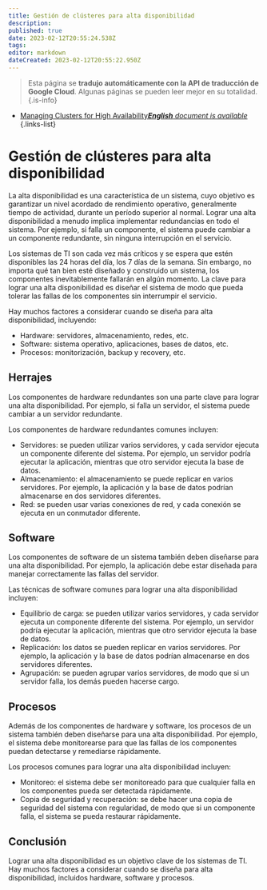 ```yaml
---
title: Gestión de clústeres para alta disponibilidad
description: 
published: true
date: 2023-02-12T20:55:24.538Z
tags: 
editor: markdown
dateCreated: 2023-02-12T20:55:22.950Z
---
```


> Esta página se **tradujo automáticamente con la API de traducción de Google Cloud**.
Algunas páginas se pueden leer mejor en su totalidad.{.is-info}



- [Managing Clusters for High Availability***English** document is available*](/en/Knowledge-base/Backend/managing-clusters-for-high-availability)
{.links-list}


# Gestión de clústeres para alta disponibilidad

 La alta disponibilidad es una característica de un sistema, cuyo objetivo es garantizar un nivel acordado de rendimiento operativo, generalmente tiempo de actividad, durante un período superior al normal. Lograr una alta disponibilidad a menudo implica implementar redundancias en todo el sistema. Por ejemplo, si falla un componente, el sistema puede cambiar a un componente redundante, sin ninguna interrupción en el servicio.

Los sistemas de TI son cada vez más críticos y se espera que estén disponibles las 24 horas del día, los 7 días de la semana. Sin embargo, no importa qué tan bien esté diseñado y construido un sistema, los componentes inevitablemente fallarán en algún momento. La clave para lograr una alta disponibilidad es diseñar el sistema de modo que pueda tolerar las fallas de los componentes sin interrumpir el servicio.

Hay muchos factores a considerar cuando se diseña para alta disponibilidad, incluyendo:

- Hardware: servidores, almacenamiento, redes, etc.
- Software: sistema operativo, aplicaciones, bases de datos, etc.
- Procesos: monitorización, backup y recovery, etc.

## Herrajes

Los componentes de hardware redundantes son una parte clave para lograr una alta disponibilidad. Por ejemplo, si falla un servidor, el sistema puede cambiar a un servidor redundante.

Los componentes de hardware redundantes comunes incluyen:

- Servidores: se pueden utilizar varios servidores, y cada servidor ejecuta un componente diferente del sistema. Por ejemplo, un servidor podría ejecutar la aplicación, mientras que otro servidor ejecuta la base de datos.
- Almacenamiento: el almacenamiento se puede replicar en varios servidores. Por ejemplo, la aplicación y la base de datos podrían almacenarse en dos servidores diferentes.
- Red: se pueden usar varias conexiones de red, y cada conexión se ejecuta en un conmutador diferente.

## Software

Los componentes de software de un sistema también deben diseñarse para una alta disponibilidad. Por ejemplo, la aplicación debe estar diseñada para manejar correctamente las fallas del servidor.

Las técnicas de software comunes para lograr una alta disponibilidad incluyen:

- Equilibrio de carga: se pueden utilizar varios servidores, y cada servidor ejecuta un componente diferente del sistema. Por ejemplo, un servidor podría ejecutar la aplicación, mientras que otro servidor ejecuta la base de datos.
- Replicación: los datos se pueden replicar en varios servidores. Por ejemplo, la aplicación y la base de datos podrían almacenarse en dos servidores diferentes.
- Agrupación: se pueden agrupar varios servidores, de modo que si un servidor falla, los demás pueden hacerse cargo.

## Procesos

Además de los componentes de hardware y software, los procesos de un sistema también deben diseñarse para una alta disponibilidad. Por ejemplo, el sistema debe monitorearse para que las fallas de los componentes puedan detectarse y remediarse rápidamente.

Los procesos comunes para lograr una alta disponibilidad incluyen:

- Monitoreo: el sistema debe ser monitoreado para que cualquier falla en los componentes pueda ser detectada rápidamente.
- Copia de seguridad y recuperación: se debe hacer una copia de seguridad del sistema con regularidad, de modo que si un componente falla, el sistema se pueda restaurar rápidamente.

## Conclusión

Lograr una alta disponibilidad es un objetivo clave de los sistemas de TI. Hay muchos factores a considerar cuando se diseña para alta disponibilidad, incluidos hardware, software y procesos.
